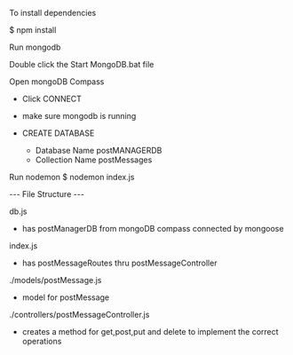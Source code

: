To install dependencies

\$ npm install

Run mongodb

Double click the Start MongoDB.bat file

Open mongoDB Compass

- Click CONNECT
- make sure mongodb is running

- CREATE DATABASE
  - Database Name
    postMANAGERDB
  - Collection Name
    postMessages

Run nodemon
\$ nodemon index.js

--- File Structure ---

db.js

- has postManagerDB from mongoDB compass connected by mongoose

index.js

- has postMessageRoutes thru postMessageController

./models/postMessage.js

- model for postMessage

./controllers/postMessageController.js

- creates a method for get,post,put and delete to implement the correct operations
